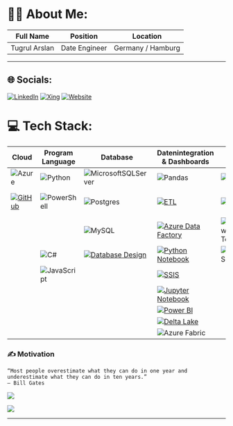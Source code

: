 # 🧑‍💻 About Me:

| Full Name   | Position     | Location        |
|-------------|--------------|-----------------|
|Tugrul Arslan| Date Engineer| Germany / Hamburg |
------------------------------------------------


## 🌐 Socials:

[![LinkedIn](https://img.shields.io/badge/LinkedIn-%230077B5.svg?logo=linkedin&logoColor=white)](https://linkedin.com/in/https://www.linkedin.com/in/tugrul-arslan/)
[![Xing](https://img.shields.io/badge/Xing-%23006567.svg?logo=xing&logoColor=white)](https://www.xing.com/profile/Tugrul_Arslan2)
[![Website](https://img.shields.io/badge/Website-%231E90FF.svg?logo=globe&logoColor=white)](https://www.tugrularslan.de)





# 💻 Tech Stack:
| Cloud | Program Language | Database | Datenintegration & Dashboards | OS | Webstack | Miscell. |
|-------|------------------|----------|------------------|-----------------|-----------|---------|
|![Azure](https://img.shields.io/badge/azure-%230072C6.svg?style=for-the-badge&logo=microsoftazure&logoColor=white)|![Python](https://img.shields.io/badge/python-3670A0?style=for-the-badge&logo=python&logoColor=ffdd54) |![MicrosoftSQLServer](https://img.shields.io/badge/Microsoft%20SQL%20Server-CC2927?style=for-the-badge&logo=microsoft%20sql%20server&logoColor=white) |![Pandas](https://img.shields.io/badge/pandas-%23150458.svg?style=for-the-badge&logo=pandas&logoColor=white)|[![Linux](https://img.shields.io/badge/Linux-%23FCC624.svg?logo=linux&logoColor=black)](https://yourhomepage.com/linux)|[![React](https://img.shields.io/badge/React-%2361DAFB.svg?logo=react&logoColor=black)](https://yourhomepage.com/react) |  ![Figma](https://img.shields.io/badge/figma-%23F24E1E.svg?style=for-the-badge&logo=figma&logoColor=white) |
| [![GitHub](https://img.shields.io/badge/GitHub-%23181717.svg?logo=github&logoColor=white)](https://yourhomepage.com/github) |![PowerShell](https://img.shields.io/badge/PowerShell-%235391FE.svg?style=for-the-badge&logo=powershell&logoColor=white)  |![Postgres](https://img.shields.io/badge/postgres-%23316192.svg?style=for-the-badge&logo=postgresql&logoColor=white) |[![ETL](https://img.shields.io/badge/ETL-%234CAF50.svg?logo=databricks&logoColor=white)](https://yourhomepage.com/etl) |![Git](https://img.shields.io/badge/git-%23F05033.svg?style=for-the-badge&logo=git&logoColor=white)|![HTML5](https://img.shields.io/badge/html5-%23E34F26.svg?style=for-the-badge&logo=html5&logoColor=white) |[![Visual Studio Code](https://img.shields.io/badge/Visual%20Studio%20Code-%23007ACC.svg?logo=visual-studio-code&logoColor=white)](https://yourhomepage.com/vs-code) |
| | |![MySQL](https://img.shields.io/badge/mysql-4479A1.svg?style=for-the-badge&logo=mysql&logoColor=white) | [![Azure Data Factory](https://img.shields.io/badge/Azure%20Data%20Factory-%230078D4.svg?logo=microsoft-azure&logoColor=white)](https://yourhomepage.com/azure-data-factory) | ![Windows Terminal](https://img.shields.io/badge/Windows%20Terminal-%234D4D4D.svg?style=for-the-badge&logo=windows-terminal&logoColor=white) | ![CSS3](https://img.shields.io/badge/css3-%231572B6.svg?style=for-the-badge&logo=css3&logoColor=white) |[![Visual Studio](https://img.shields.io/badge/Visual%20Studio-%235C2D91.svg?logo=visual-studio&logoColor=white)](https://yourhomepage.com/visual-studio)  |
| |![C#](https://img.shields.io/badge/c%23-%23239120.svg?style=for-the-badge&logo=csharp&logoColor=white) | [![Database Design](https://img.shields.io/badge/Database%20Design-%2300A98F.svg?logo=database&logoColor=white)](https://yourhomepage.com/database-design) | [![Python Notebook](https://img.shields.io/badge/Python%20Notebook-%233776AB.svg?logo=python&logoColor=white)](https://yourhomepage.com/python-notebook) | ![Shell Script](https://img.shields.io/badge/shell_script-%23121011.svg?style=for-the-badge&logo=gnu-bash&logoColor=white) | | [![Notion](https://img.shields.io/badge/📝%20Notion-%23000000.svg?logo=notion&logoColor=white)](https://yourhomepage.com/notion) |
| |![JavaScript](https://img.shields.io/badge/javascript-%23323330.svg?style=for-the-badge&logo=javascript&logoColor=%23F7DF1E) | | [![SSIS](https://img.shields.io/badge/ETL-SSIS-%23CC2927.svg?logo=microsoft-sql-server&logoColor=white)](https://yourhomepage.com/ssis) |
| | | | [![Jupyter Notebook](https://img.shields.io/badge/Jupyter%20Notebook-%23F37626.svg?logo=jupyter&logoColor=white)](https://yourhomepage.com/jupyter-notebook) |
| | | | [![Power BI](https://img.shields.io/badge/Power%20BI-%23F2C811.svg?logo=power-bi&logoColor=black)](https://yourhomepage.com/power-bi) |
| | | | [![Delta Lake](https://img.shields.io/badge/Delta%20Lake-%230078D4.svg?logo=apache-spark&logoColor=white)](https://yourhomepage.com/delta-lake) |
| | | | ![Azure Fabric](https://img.shields.io/badge/azure%20fabric-%2300C853.svg?style=for-the-badge&logo=microsoft-azure&logoColor=white) |
    


### ✍️ Motivation

```
“Most people overestimate what they can do in one year and underestimate what they can do in ten years.”
— Bill Gates
```

![](https://github-readme-streak-stats.herokuapp.com/?user=TuArHH&theme=dark&hide_border=false) </br><p></p>
![](https://github-readme-stats.vercel.app/api/top-langs/?username=TuArHH&theme=dark&hide_border=false&include_all_commits=false&count_private=false&layout=compact)


---

